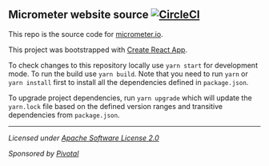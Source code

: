 ## Micrometer website source [![CircleCI](https://circleci.com/gh/micrometer-metrics/micrometer-docs.svg?style=svg)](https://circleci.com/gh/micrometer-metrics/micrometer-docs)

This repo is the source code for [micrometer.io](https://micrometer.io).

This project was bootstrapped with [Create React App](https://github.com/facebookincubator/create-react-app).

To check changes to this repository locally use `yarn start` for development mode. To run the build use `yarn build`. Note that you need to run `yarn` or `yarn install` first to install all the dependencies defined in `package.json`.

To upgrade project dependencies, run `yarn upgrade` which will update the `yarn.lock` file based on the defined version ranges and transitive dependencies from `package.json`.

-------------------------------------
_Licensed under [Apache Software License 2.0](https://www.apache.org/licenses/LICENSE-2.0)_

_Sponsored by [Pivotal](https://pivotal.io)_
